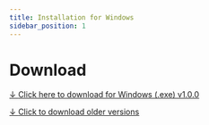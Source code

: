 ```yaml
---
title: Installation for Windows
sidebar_position: 1
---
```


# Download

[↓ <u>Click here to download for Windows (.exe) v1.0.0 </u>](https://github.com/ayonshafiul/peyara-mouse-server/releases/download/v1.0.0/PeyaraRemoteMouseServer-1.0.0.Setup.exe)

[↓ <u>Click to download older versions </u>](https://github.com/ayonshafiul/peyara-mouse-server/releases)
